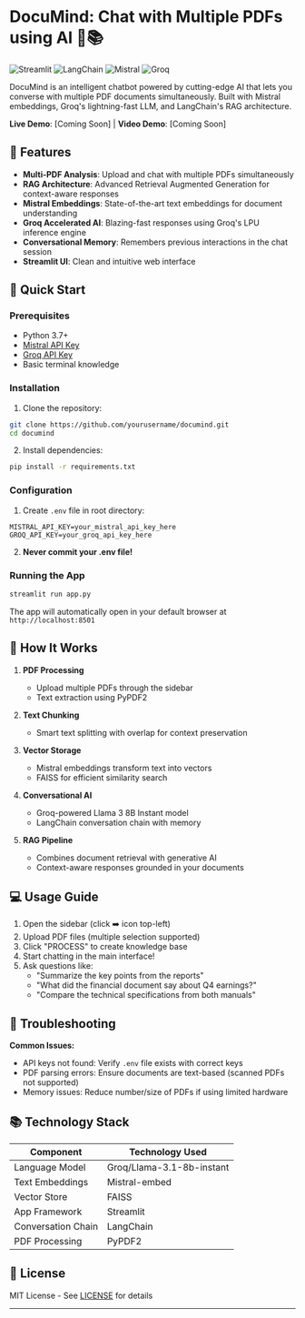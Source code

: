 # DocuMind: Chat with Multiple PDFs using AI 🤖📚

![Streamlit](https://img.shields.io/badge/Streamlit-FF4B4B?style=for-the-badge&logo=Streamlit&logoColor=white)
![LangChain](https://img.shields.io/badge/LangChain-00ADD8?style=for-the-badge&logo=LangChain&logoColor=white)
![Mistral](https://img.shields.io/badge/Mistral-041E27?style=for-the-badge)
![Groq](https://img.shields.io/badge/Groq-00ADD8?style=for-the-badge)

DocuMind is an intelligent chatbot powered by cutting-edge AI that lets you converse with multiple PDF documents simultaneously. Built with Mistral embeddings, Groq's lightning-fast LLM, and LangChain's RAG architecture.

**Live Demo**: [Coming Soon] | **Video Demo**: [Coming Soon]

## 🌟 Features

- **Multi-PDF Analysis**: Upload and chat with multiple PDFs simultaneously
- **RAG Architecture**: Advanced Retrieval Augmented Generation for context-aware responses
- **Mistral Embeddings**: State-of-the-art text embeddings for document understanding
- **Groq Accelerated AI**: Blazing-fast responses using Groq's LPU inference engine
- **Conversational Memory**: Remembers previous interactions in the chat session
- **Streamlit UI**: Clean and intuitive web interface

## 🚀 Quick Start

### Prerequisites

- Python 3.7+
- [Mistral API Key](https://console.mistral.ai/)
- [Groq API Key](https://console.groq.com/)
- Basic terminal knowledge

### Installation

1. Clone the repository:
```bash
git clone https://github.com/yourusername/documind.git
cd documind
```

2. Install dependencies:
```bash
pip install -r requirements.txt
```

### Configuration

1. Create `.env` file in root directory:
```env
MISTRAL_API_KEY=your_mistral_api_key_here
GROQ_API_KEY=your_groq_api_key_here
```

2. **Never commit your .env file!**

### Running the App

```bash
streamlit run app.py
```

The app will automatically open in your default browser at `http://localhost:8501`

## 🧠 How It Works

1. **PDF Processing**  
   - Upload multiple PDFs through the sidebar
   - Text extraction using PyPDF2

2. **Text Chunking**  
   - Smart text splitting with overlap for context preservation

3. **Vector Storage**  
   - Mistral embeddings transform text into vectors
   - FAISS for efficient similarity search

4. **Conversational AI**  
   - Groq-powered Llama 3 8B Instant model
   - LangChain conversation chain with memory

5. **RAG Pipeline**  
   - Combines document retrieval with generative AI
   - Context-aware responses grounded in your documents

## 💻 Usage Guide

1. Open the sidebar (click ➡️ icon top-left)
2. Upload PDF files (multiple selection supported)
3. Click "PROCESS" to create knowledge base
4. Start chatting in the main interface!
5. Ask questions like:
   - "Summarize the key points from the reports"
   - "What did the financial document say about Q4 earnings?"
   - "Compare the technical specifications from both manuals"

## 🔧 Troubleshooting

**Common Issues:**
- API keys not found: Verify `.env` file exists with correct keys
- PDF parsing errors: Ensure documents are text-based (scanned PDFs not supported)
- Memory issues: Reduce number/size of PDFs if using limited hardware

## 📚 Technology Stack

| Component              | Technology Used          |
|------------------------|--------------------------|
| Language Model         | Groq/Llama-3.1-8b-instant|
| Text Embeddings        | Mistral-embed            |
| Vector Store           | FAISS                    |
| App Framework          | Streamlit                |
| Conversation Chain     | LangChain                |
| PDF Processing         | PyPDF2                   |


## 📜 License

MIT License - See [LICENSE](LICENSE) for details

---
